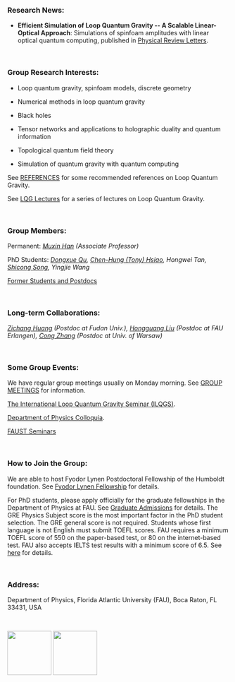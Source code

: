 &nbsp;

### Research News:

- **Efficient Simulation of Loop Quantum Gravity -- A Scalable Linear-Optical Approach**: Simulations of spinfoam amplitudes with linear optical quantum computing, published in [Physical Review Letters](https://journals.aps.org/prl/abstract/10.1103/PhysRevLett.126.020501).

&nbsp;

### Group Research Interests:

- Loop quantum gravity, spinfoam models, discrete geometry

- Numerical methods in loop quantum gravity

- Black holes

- Tensor networks and applications to holographic duality and quantum information

- Topological quantum field theory

- Simulation of quantum gravity with quantum computing

See [REFERENCES](https://hamsyn.github.io/LQG-group/reference) for some recommended references on Loop Quantum Gravity.

See [LQG Lectures](https://hamsyn.github.io/LQG-group/lecture) for a series of lectures on Loop Quantum Gravity.

&nbsp;

### Group Members:

Permanent: _[_Muxin Han_](http://www.physics.fau.edu/people/faculty/han.php) (Associate Professor)_

PhD Students: _[Dongxue Qu](http://www.physics.fau.edu/people/faculty/dongxuequ.php), [Chen-Hung (Tony) Hsiao](http://www.physics.fau.edu/people/faculty/chen-hunghsiao.php), Hongwei Tan, [Shicong Song](http://www.physics.fau.edu/people/students/shicong-song.php), Yingjie Wang_

[Former Students and Postdocs](https://hamsyn.github.io/LQG-group/past)

&nbsp;

### Long-term Collaborations:

_[Zichang Huang](https://inspirehep.net/literature?sort=mostrecent&size=25&page=1&q=a%20Z.Huang.13) (Postdoc at Fudan Univ.), [Hongguang Liu](https://www.gravity.physik.fau.de/person/hongguang-liu/) (Postdoc at FAU Erlangen), [Cong Zhang](https://www.fuw.edu.pl/people.html?show=395279) (Postdoc at Univ. of Warsaw)_

<!-- Visitors: _Klaus Liegener, Andrea Dapor, Yuting Hu, Zonghong Zhu, Yongge Ma, Yidun Wan, Hongguang Liu, Zichen He, Ling-Yan Hung, Lingzhen Guo, ......_-->

&nbsp;

### Some Group Events:

We have regular group meetings usually on Monday morning. See [GROUP MEETINGS](https://hamsyn.github.io/LQG-group/meeting) for information.

[The International Loop Quantum Gravity Seminar (ILQGS)](http://relativity.phys.lsu.edu/ilqgs/).

[Department of Physics Colloquia](http://www.physics.fau.edu/events-news/index.php).

[FAUST Seminars](http://www.physics.fau.edu/research/faust/seminar.php)

&nbsp;

### How to Join the Group:

<!-- Fudan-FAU Joint Postdoctoral Position in Quantum Gravity -->

We are able to host Fyodor Lynen Postdoctoral Fellowship of the Humboldt foundation. See [Fyodor Lynen Fellowship](https://www.humboldt-foundation.de/web/lynen-fellowship.html) for details.

For PhD students, please apply officially for the graduate fellowships in the Department of Physics at FAU. See [Graduate Admissions](http://www.physics.fau.edu/graduate-admissions/index.php) for details. The GRE Physics Subject score is the most important factor in the PhD student selection. The GRE general score is not required. Students whose first language is not English must submit TOEFL scores. FAU requires a minimum TOEFL score of 550 on the paper-based test, or 80 on the internet-based test. FAU also accepts IELTS test results with a minimum score of 6.5. See [here](http://www.fau.edu/admissions/international/requirements.php) for details.

&nbsp;

### Address:

Department of Physics, Florida Atlantic University (FAU), Boca Raton, FL 33431, USA 

&nbsp;

<img src="https://upload.wikimedia.org/wikipedia/commons/7/7e/NSF_logo.png" height="100"> <img src="https://hamsyn.github.io/LQG-group/FAUlogo3.png" height="100">

